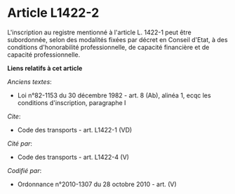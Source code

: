 # Article L1422-2

L'inscription au registre mentionné à l'article L. 1422-1 peut être subordonnée, selon des modalités fixées par décret en
Conseil d'Etat, à des conditions d'honorabilité professionnelle, de capacité financière et de capacité professionnelle.

**Liens relatifs à cet article**

_Anciens textes_:

  - Loi n°82-1153 du 30 décembre 1982 - art. 8 (Ab), alinéa 1, ecqc les conditions d'inscription, paragraphe I

_Cite_:

  - Code des transports - art. L1422-1 (VD)

_Cité par_:

  - Code des transports - art. L1422-4 (V)

_Codifié par_:

  - Ordonnance n°2010-1307 du 28 octobre 2010 - art. (V)
